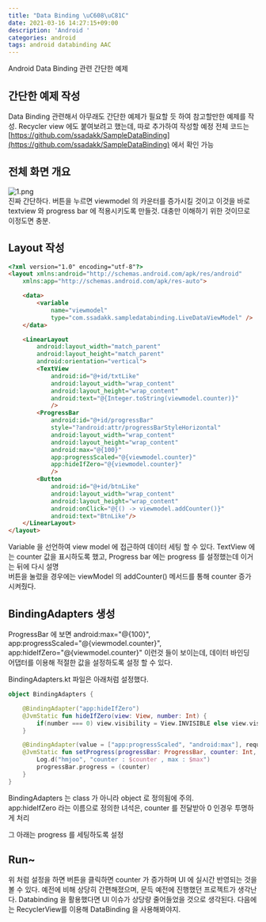 ```yaml
---
title: "Data Binding \uC608\uC81C"
date: 2021-03-16 14:27:15+09:00
description: 'Android '
categories: android
tags: android databinding AAC
---
```


Android Data Binding 관련 간단한 예제
<!--more-->

## 간단한 예제 작성
Data Binding 관련해서 아무래도 간단한 예제가 필요할 듯 하여 참고할만한 예제를 작성.
Recycler view 에도 붙여보려고 했는데, 따로 추가하여 작성할 예정
전체 코드는 
[https://github.com/ssadakk/SampleDataBinding](https://github.com/ssadakk/SampleDataBinding) 에서 확인 가능

## 전체 화면 개요
![1.png](1.png)   
진짜 간단하다. 버튼을 누르면 viewmodel 의 카운터를 증가시킬 것이고 이것을 바로 textview 와  progress bar 에 적용시키도록 만들것. 대충만 이해하기 위한 것이므로 이정도면 충분.

## Layout 작성
```html
<?xml version="1.0" encoding="utf-8"?>
<layout xmlns:android="http://schemas.android.com/apk/res/android"
    xmlns:app="http://schemas.android.com/apk/res-auto">

    <data>
        <variable
            name="viewmodel"
            type="com.ssadakk.sampledatabinding.LiveDataViewModel" />
    </data>

    <LinearLayout
        android:layout_width="match_parent"
        android:layout_height="match_parent"
        android:orientation="vertical">
        <TextView
            android:id="@+id/txtLike"
            android:layout_width="wrap_content"
            android:layout_height="wrap_content"
            android:text="@{Integer.toString(viewmodel.counter)}"
            />
        <ProgressBar
            android:id="@+id/progressBar"
            style="?android:attr/progressBarStyleHorizontal"
            android:layout_width="wrap_content"
            android:layout_height="wrap_content"
            android:max="@{100}"
            app:progressScaled="@{viewmodel.counter}"
            app:hideIfZero="@{viewmodel.counter}"
            />
        <Button
            android:id="@+id/btnLike"
            android:layout_width="wrap_content"
            android:layout_height="wrap_content"
            android:onClick="@{() -> viewmodel.addCounter()}"
            android:text="BtnLike"/>
    </LinearLayout>
</layout>
```
Variable 을 선언하여 view model 에 접근하여 데이터 세팅 할 수 있다.
TextView 에는 counter 값을 표시하도록 했고, Progress bar 에는 progress 를 설정했는데 이거는 뒤에 다시 설명   
버튼을 눌렀을 경우에는 viewModel 의 addCounter() 메서드를 통해 counter 증가 시켜줬다.

## BindingAdapters 생성
ProgressBar 에 보면 android:max="@{100}", app:progressScaled="@{viewmodel.counter}", app:hideIfZero="@{viewmodel.counter}" 이런것 들이 보이는데, 데이터 바인딩 어댑터를 이용해 적절한 값을 설정하도록 설정 할 수 있다.

BindingAdapters.kt 파일은 아래처럼 설정했다.
```kotlin
object BindingAdapters {

    @BindingAdapter("app:hideIfZero")
    @JvmStatic fun hideIfZero(view: View, number: Int) {
        if(number === 0) view.visibility = View.INVISIBLE else view.visibility = View.VISIBLE
    }

    @BindingAdapter(value = ["app:progressScaled", "android:max"], requireAll = true)
    @JvmStatic fun setProgress(progressBar: ProgressBar, counter: Int, max: Int)  {
        Log.d("hmjoo", "counter : $counter , max : $max")
        progressBar.progress = (counter)
    }
}
```
BindingAdapters 는 class 가 아니라 object 로 정의됨에 주의.   
app:hideIfZero 라는 이름으로 정의한 녀석은, counter 를 전달받아 0 인경우 투명하게 처리   

그 아래는 progress 를 세팅하도록 설정


## Run~
위 처럼 설정을 하면 버튼을 클릭하면 counter 가 증가하며 UI 에 실시간 반영되는 것을 볼 수 있다.
예전에 비해 상당히 간편해졌으며, 문득 예전에 진행했던 프로젝트가 생각난다. Databinding 을 활용했다면 UI 이슈가 상당량 줄어들었을 것으로 생각된다. 다음에는 RecyclerView를 이용해 DataBinding 을 사용해봐야지.



